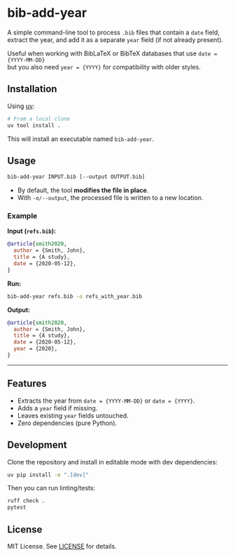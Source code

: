 # bib-add-year

A simple command-line tool to process `.bib` files that contain a `date` field,  
extract the year, and add it as a separate `year` field (if not already present).

Useful when working with BibLaTeX or BibTeX databases that use `date = {YYYY-MM-DD}`  
but you also need `year = {YYYY}` for compatibility with older styles.



## Installation

Using [uv](https://github.com/astral-sh/uv):

```bash
# From a local clone
uv tool install .
```

This will install an executable named `bib-add-year`.


## Usage

```bash
bib-add-year INPUT.bib [--output OUTPUT.bib]
```

- By default, the tool **modifies the file in place**.
- With `-o/--output`, the processed file is written to a new location.

### Example

**Input (`refs.bib`):**

```bibtex
@article{smith2020,
  author = {Smith, John},
  title = {A study},
  date = {2020-05-12},
}
```

**Run:**
```bash
bib-add-year refs.bib -o refs_with_year.bib
```

**Output:**
```bibtex
@article{smith2020,
  author = {Smith, John},
  title = {A study},
  date = {2020-05-12},
  year = {2020},
}
```

---

## Features

- Extracts the year from `date = {YYYY-MM-DD}` or `date = {YYYY}`.
- Adds a `year` field if missing.
- Leaves existing `year` fields untouched.
- Zero dependencies (pure Python).


## Development

Clone the repository and install in editable mode with dev dependencies:

```bash
uv pip install -e ".[dev]"
```

Then you can run linting/tests:

```bash
ruff check .
pytest
```


## License

MIT License. See [LICENSE](LICENSE) for details.